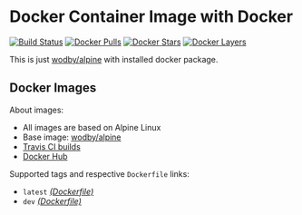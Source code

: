 # Docker Container Image with Docker

[![Build Status](https://travis-ci.org/wodby/docker.svg?branch=master)](https://travis-ci.org/wodby/docker)
[![Docker Pulls](https://img.shields.io/docker/pulls/wodby/docker.svg)](https://hub.docker.com/r/wodby/docker)
[![Docker Stars](https://img.shields.io/docker/stars/wodby/docker.svg)](https://hub.docker.com/r/wodby/docker)
[![Docker Layers](https://images.microbadger.com/badges/image/wodby/docker.svg)](https://microbadger.com/images/wodby/docker)

This is just [wodby/alpine](https://github.com/wodby/alpine) with installed docker package.

## Docker Images

About images:

* All images are based on Alpine Linux
* Base image: [wodby/alpine](https://github.com/wodby/alpine)
* [Travis CI builds](https://travis-ci.org/wodby/docker) 
* [Docker Hub](https://hub.docker.com/r/wodby/docker) 

[_(Dockerfile)_]: https://github.com/wodby/docker/tree/master/Dockerfile

Supported tags and respective `Dockerfile` links:

* `latest` [_(Dockerfile)_]
* `dev` [_(Dockerfile)_]
